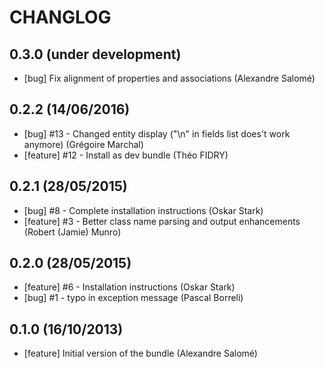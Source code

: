 # CHANGLOG

## 0.3.0 (under development)

* [bug] Fix alignment of properties and associations (Alexandre Salomé)

## 0.2.2 (14/06/2016)

* [bug] #13 - Changed entity display ("\n" in fields list does't work anymore) (Grégoire Marchal)
* [feature] #12 - Install as dev bundle (Théo FIDRY)

## 0.2.1 (28/05/2015)

* [bug] #8 - Complete installation instructions (Oskar Stark)
* [feature] #3 - Better class name parsing and output enhancements (Robert (Jamie) Munro)

## 0.2.0 (28/05/2015)

* [feature] #6 - Installation instructions (Oskar Stark)
* [bug] #1 - typo in exception message (Pascal Borreli)

## 0.1.0 (16/10/2013)

* [feature] Initial version of the bundle (Alexandre Salomé)
